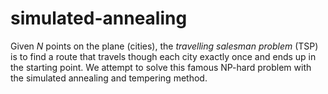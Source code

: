 # simulated-annealing
Given $N$ points on the plane (cities), the *travelling salesman problem* (TSP) is to find a route that travels though each city exactly once and ends up in the starting point. We attempt to solve this famous NP-hard problem with the simulated annealing and tempering method.
